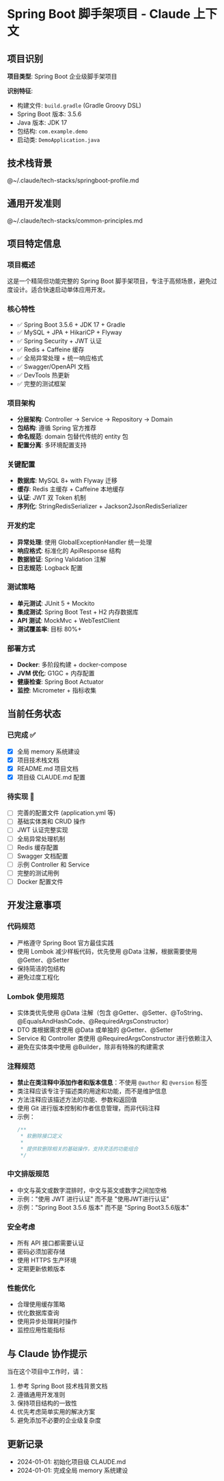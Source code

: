# Spring Boot 脚手架项目 - Claude 上下文

## 项目识别

**项目类型**: Spring Boot 企业级脚手架项目

**识别特征**:
- 构建文件: `build.gradle` (Gradle Groovy DSL)
- Spring Boot 版本: 3.5.6
- Java 版本: JDK 17
- 包结构: `com.example.demo`
- 启动类: `DemoApplication.java`

## 技术栈背景

@~/.claude/tech-stacks/springboot-profile.md

## 通用开发准则

@~/.claude/tech-stacks/common-principles.md

## 项目特定信息

### 项目概述
这是一个精简但功能完整的 Spring Boot 脚手架项目，专注于高频场景，避免过度设计。适合快速启动单体应用开发。

### 核心特性
- ✅ Spring Boot 3.5.6 + JDK 17 + Gradle
- ✅ MySQL + JPA + HikariCP + Flyway
- ✅ Spring Security + JWT 认证
- ✅ Redis + Caffeine 缓存
- ✅ 全局异常处理 + 统一响应格式
- ✅ Swagger/OpenAPI 文档
- ✅ DevTools 热更新
- ✅ 完整的测试框架

### 项目架构
- **分层架构**: Controller → Service → Repository → Domain
- **包结构**: 遵循 Spring 官方推荐
- **命名规范**: domain 包替代传统的 entity 包
- **配置分离**: 多环境配置支持

### 关键配置
- **数据库**: MySQL 8+ with Flyway 迁移
- **缓存**: Redis 主缓存 + Caffeine 本地缓存
- **认证**: JWT 双 Token 机制
- **序列化**: StringRedisSerializer + Jackson2JsonRedisSerializer

### 开发约定
- **异常处理**: 使用 GlobalExceptionHandler 统一处理
- **响应格式**: 标准化的 ApiResponse 结构
- **数据验证**: Spring Validation 注解
- **日志规范**: Logback 配置

### 测试策略
- **单元测试**: JUnit 5 + Mockito
- **集成测试**: Spring Boot Test + H2 内存数据库
- **API 测试**: MockMvc + WebTestClient
- **测试覆盖率**: 目标 80%+

### 部署方式
- **Docker**: 多阶段构建 + docker-compose
- **JVM 优化**: G1GC + 内存配置
- **健康检查**: Spring Boot Actuator
- **监控**: Micrometer + 指标收集

## 当前任务状态

### 已完成 ✅
- [x] 全局 memory 系统建设
- [x] 项目技术栈文档
- [x] README.md 项目文档
- [x] 项目级 CLAUDE.md 配置

### 待实现 🔄
- [ ] 完善的配置文件 (application.yml 等)
- [ ] 基础实体类和 CRUD 操作
- [ ] JWT 认证完整实现
- [ ] 全局异常处理机制
- [ ] Redis 缓存配置
- [ ] Swagger 文档配置
- [ ] 示例 Controller 和 Service
- [ ] 完整的测试用例
- [ ] Docker 配置文件

## 开发注意事项

### 代码规范
- 严格遵守 Spring Boot 官方最佳实践
- 使用 Lombok 减少样板代码，优先使用 @Data 注解，根据需要使用 @Getter、@Setter
- 保持简洁的包结构
- 避免过度工程化

### Lombok 使用规范
- 实体类优先使用 @Data 注解（包含 @Getter、@Setter、@ToString、@EqualsAndHashCode、@RequiredArgsConstructor）
- DTO 类根据需求使用 @Data 或单独的 @Getter、@Setter
- Service 和 Controller 类使用 @RequiredArgsConstructor 进行依赖注入
- 避免在实体类中使用 @Builder，除非有特殊的构建需求

### 注释规范
- **禁止在类注释中添加作者和版本信息**：不使用 `@author` 和 `@version` 标签
- 类注释应该专注于描述类的用途和功能，而不是维护信息
- 方法注释应该描述方法的功能、参数和返回值
- 使用 Git 进行版本控制和作者信息管理，而非代码注释
- 示例：
  ```java
  /**
   * 软删除接口定义
   *
   * 提供软删除相关的基础操作，支持灵活的功能组合
   */
  ```

### 中文排版规范
- 中文与英文或数字混排时，中文与英文或数字之间加空格
- 示例："使用 JWT 进行认证" 而不是 "使用JWT进行认证"
- 示例："Spring Boot 3.5.6 版本" 而不是 "Spring Boot3.5.6版本"

### 安全考虑
- 所有 API 接口都需要认证
- 密码必须加密存储
- 使用 HTTPS 生产环境
- 定期更新依赖版本

### 性能优化
- 合理使用缓存策略
- 优化数据库查询
- 使用异步处理耗时操作
- 监控应用性能指标

## 与 Claude 协作提示

当在这个项目中工作时，请：
1. 参考 Spring Boot 技术栈背景文档
2. 遵循通用开发准则
3. 保持项目结构的一致性
4. 优先考虑简单实用的解决方案
5. 避免添加不必要的企业级复杂度

## 更新记录

- 2024-01-01: 初始化项目级 CLAUDE.md
- 2024-01-01: 完成全局 memory 系统建设